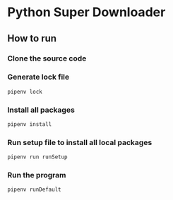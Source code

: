 # Python Super Downloader

## How to run
### Clone the source code

### Generate lock file
```bash
pipenv lock
```

### Install all packages
```bash
pipenv install
```

### Run setup file to install all local packages
```bash
pipenv run runSetup
```

### Run the program
```bash
pipenv runDefault
```
